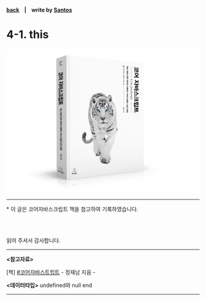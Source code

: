 <p>

#### [back](../../../README.md) &nbsp;&nbsp; | &nbsp;&nbsp; write by [Santos](https://github.com/SangchoKim)

</p>

# 4-1. this

<p align="center">
    <img src="../../../image/main.png">
</p>

---
<p> * 이 글은 코어자바스크립트 책을 참고하여 기록하였습니다. </p>

>   

</br>


</br>

 <span>읽어 주셔서 감사합니다.</span>

---

<strong><참고자료></strong>
</br>

[책] [#코어자바스트립트][core-javascript] - 정재남 지음 -
</br>


<strong><데이터타입></strong> undefined와 null end

---

[core-javascript]: https://www.aladin.co.kr/shop/wproduct.aspx?ISBN=K532636268&start=pnaver_02
[naver]: https://www.aladin.co.kr/shop/wproduct.aspx?ISBN=K532636268&start=pnaver_02
